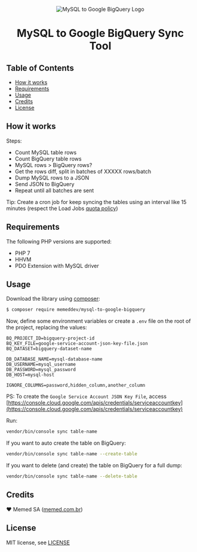 <p align="center"><img src="https://cloud.githubusercontent.com/assets/2197005/19776979/f4abd1be-9c54-11e6-9842-212f26e765a5.png" alt="MySQL to Google BigQuery Logo" /></p>

<h1 align="center">MySQL to Google BigQuery Sync Tool</h1>

## Table of Contents

+ [How it works](#how-it-works)
+ [Requirements](#requirements)
+ [Usage](#usage)
+ [Credits](#credits)
+ [License](#license)

## How it works

Steps:

+ Count MySQL table rows
+ Count BigQuery table rows
+ MySQL rows > BigQuery rows?
+ Get the rows diff, split in batches of XXXXX rows/batch
+ Dump MySQL rows to a JSON
+ Send JSON to BigQuery
+ Repeat until all batches are sent

Tip: Create a cron job for keep syncing the tables using an interval like 15 minutes (respect the Load Jobs [quota policy](https://cloud.google.com/bigquery/quota-policy))

## Requirements

The following PHP versions are supported:

+ PHP 7
+ HHVM
+ PDO Extension with MySQL driver

## Usage

Download the library using [composer](https://packagist.org/packages/memeddev/mysql-to-google-bigquery):

```bash
$ composer require memeddev/mysql-to-google-bigquery
```

Now, define some environment variables or create a `.env` file on the root of the project, replacing the values:

```text
BQ_PROJECT_ID=bigquery-project-id
BQ_KEY_FILE=google-service-account-json-key-file.json
BQ_DATASET=bigquery-dataset-name

DB_DATABASE_NAME=mysql-database-name
DB_USERNAME=mysql_username
DB_PASSWORD=mysql_password
DB_HOST=mysql-host

IGNORE_COLUMNS=password,hidden_column,another_column
```

PS: To create the `Google Service Account JSON Key File`, access [https://console.cloud.google.com/apis/credentials/serviceaccountkey](https://console.cloud.google.com/apis/credentials/serviceaccountkey)

Run:

```bash
vendor/bin/console sync table-name
```

If you want to auto create the table on BigQuery:

```bash
vendor/bin/console sync table-name --create-table
```

If you want to delete (and create) the table on BigQuery for a full dump:

```bash
vendor/bin/console sync table-name --delete-table
```

## Credits

:heart: Memed SA ([memed.com.br](https://memed.com.br))

## License

MIT license, see [LICENSE](LICENSE)
